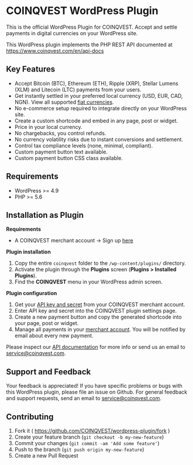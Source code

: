 # COINQVEST WordPress Plugin

This is the official WordPress Plugin for COINQVEST. Accept and settle payments in digital currencies on your WordPress site.

This WordPress plugin implements the PHP REST API documented at https://www.coinqvest.com/en/api-docs

Key Features
------------

* Accept Bitcoin (BTC), Ethereum (ETH), Ripple (XRP), Stellar Lumens (XLM) and Litecoin (LTC) payments from your users.
* Get instantly settled in your preferred local currency (USD, EUR, CAD, NGN). View all supported [fiat currencies](https://www.coinqvest.com/en/fiat-currency-integrations).
* No e-commerce setup required to integrate directly on your WordPress site.
* Create a custom shortcode and embed in any page, post or widget.
* Price in your local currency.
* No chargebacks, you control refunds.
* No currency volatility risks due to instant conversions and settlement.
* Control tax compliance levels (none, minimal, compliant).
* Custom payment button text available.
* Custom payment button CSS class available.

Requirements
------------
* WordPress >= 4.9
* PHP >= 5.6


Installation as Plugin
---------------------
**Requirements**

* A COINQVEST merchant account -> Sign up [here](https://www.coinqvest.com)

**Plugin installation**

1. Copy the entire `coinqvest` folder to the `/wp-content/plugins/` directory.
1. Activate the plugin through the **Plugins** screen (**Plugins > Installed Plugins**).
1. Find the **COINQVEST** menu in your WordPress admin screen.

**Plugin configuration**

1. Get your [API key and secret](https://www.coinqvest.com/en/api-settings) from your COINQVEST merchant account.
1. Enter API key and secret into the COINQVEST plugin settings page.
1. Create a new payment button and copy the generated shortcode into your page, post or widget.
1. Manage all payments in your [merchant account](https://www.coinqvest.com). You will be notified by email about every new payment.

Please inspect our [API documentation](https://www.coinqvest.com/en/api-docs) for more info or send us an email to service@coinqvest.com.

Support and Feedback
--------------------
Your feedback is appreciated! If you have specific problems or bugs with this WordPress plugin, please file an issue on Github. For general feedback and support requests, send an email to service@coinqvest.com.

Contributing
------------

1. Fork it ( https://github.com/COINQVEST/wordpress-plugin/fork )
2. Create your feature branch (`git checkout -b my-new-feature`)
3. Commit your changes (`git commit -am 'Add some feature'`)
4. Push to the branch (`git push origin my-new-feature`)
5. Create a new Pull Request